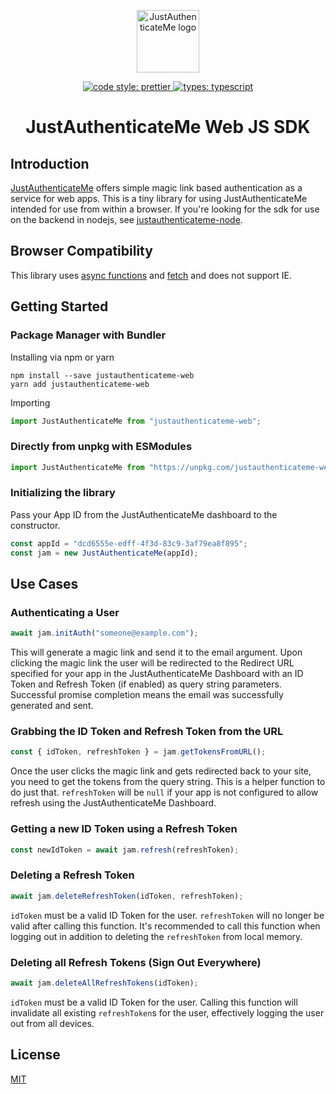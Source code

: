 <p align="center"><a href="https://www.justauthenticate.me" target="_blank" rel="noopener noreferrer"><img width="100" src="https://www.justauthenticate.me/favicon.png" alt="JustAuthenticateMe logo"></a></p>
<p align="center">
  <a href="https://prettier.io/">
    <img alt="code style: prettier" src="https://badgen.net/badge/code style/prettier/ff69b4">
  </a>
  <a href="https://www.typescriptlang.org/">
    <img alt="types: typescript" src="https://badgen.net/badge/types/TypeScript/blue">
  </a>
</p>
<h1 align="center">JustAuthenticateMe Web JS SDK</h1>

## Introduction

[JustAuthenticateMe](https://www.justauthenticate.me) offers simple magic link based authentication as a service for web apps. This is a tiny library for using JustAuthenticateMe intended for use from within a browser. If you're looking for the sdk for use on the backend in nodejs, see [justauthenticateme-node](https://github.com/CoalesceSoftware/justauthenticateme-node).

## Browser Compatibility

This library uses [async functions](https://caniuse.com/#feat=async-functions) and [fetch](https://caniuse.com/#feat=fetch) and does not support IE.

## Getting Started

### Package Manager with Bundler

Installing via npm or yarn

```
npm install --save justauthenticateme-web
yarn add justauthenticateme-web
```

Importing

```js
import JustAuthenticateMe from "justauthenticateme-web";
```

### Directly from unpkg with ESModules

```js
import JustAuthenticateMe from "https://unpkg.com/justauthenticateme-web@latest/dist/index.js";
```

### Initializing the library

Pass your App ID from the JustAuthenticateMe dashboard to the constructor.

```js
const appId = "dcd6555e-edff-4f3d-83c9-3af79ea8f895";
const jam = new JustAuthenticateMe(appId);
```

## Use Cases

### Authenticating a User

```js
await jam.initAuth("someone@example.com");
```

This will generate a magic link and send it to the email argument. Upon clicking the magic link the user will be redirected to the Redirect URL specified for your app in the JustAuthenticateMe Dashboard with an ID Token and Refresh Token (if enabled) as query string parameters.
Successful promise completion means the email was successfully generated and sent.

### Grabbing the ID Token and Refresh Token from the URL

```js
const { idToken, refreshToken } = jam.getTokensFromURL();
```

Once the user clicks the magic link and gets redirected back to your site, you need to get the tokens from the query string. This is a helper function to do just that.
`refreshToken` will be `null` if your app is not configured to allow refresh using the JustAuthenticateMe Dashboard.

### Getting a new ID Token using a Refresh Token

```js
const newIdToken = await jam.refresh(refreshToken);
```

### Deleting a Refresh Token

```js
await jam.deleteRefreshToken(idToken, refreshToken);
```

`idToken` must be a valid ID Token for the user. `refreshToken` will no longer be valid after calling this function. It's recommended to call this function when logging out in addition to deleting the `refreshToken` from local memory.

### Deleting all Refresh Tokens (Sign Out Everywhere)

```js
await jam.deleteAllRefreshTokens(idToken);
```

`idToken` must be a valid ID Token for the user. Calling this function will invalidate all existing `refreshToken`s for the user, effectively logging the user out from all devices.

## License

[MIT](http://opensource.org/licenses/MIT)
